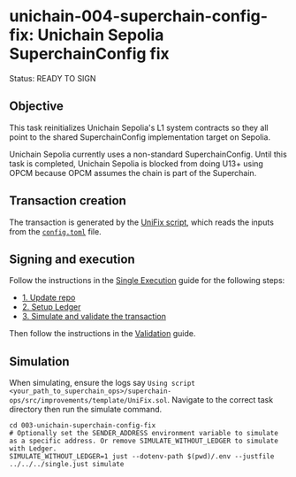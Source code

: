 # unichain-004-superchain-config-fix: Unichain Sepolia SuperchainConfig fix

Status: READY TO SIGN

## Objective

This task reinitializes Unichain Sepolia's L1 system contracts so they all point to the shared SuperchainConfig implementation target on Sepolia.

Unichain Sepolia currently uses a non-standard SuperchainConfig. Until this task is completed, Unichain Sepolia is blocked from doing U13+ using OPCM because OPCM assumes the chain is part of the Superchain.

## Transaction creation

The transaction is generated by the [UniFix script](../../../template/UniFix.sol), which reads the inputs from the [`config.toml`](./config.toml) file.

## Signing and execution

Follow the instructions in the [Single Execution](../../../SINGLE.md) guide for the following steps:

- [1. Update repo](../../../SINGLE.md#1-update-repo)
- [2. Setup Ledger](../../../SINGLE.md#2-setup-ledger)
- [3. Simulate and validate the transaction](../../../SINGLE.md#3-simulate-and-validate-the-transaction)

Then follow the instructions in the [Validation](./VALIDATION.md) guide.

## Simulation

When simulating, ensure the logs say `Using script <your_path_to_superchain_ops>/superchain-ops/src/improvements/template/UniFix.sol`.
Navigate to the correct task directory then run the simulate command.
```
cd 003-unichain-superchain-config-fix
# Optionally set the SENDER_ADDRESS environment variable to simulate as a specific address. Or remove SIMULATE_WITHOUT_LEDGER to simulate with Ledger.
SIMULATE_WITHOUT_LEDGER=1 just --dotenv-path $(pwd)/.env --justfile ../../../single.just simulate
```
